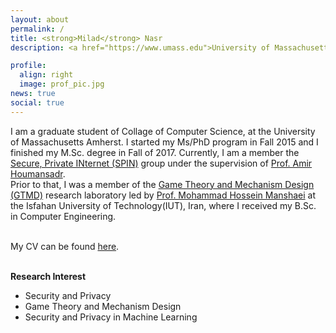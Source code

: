```yaml
---
layout: about
permalink: /
title: <strong>Milad</strong> Nasr
description: <a href="https://www.umass.edu">University of Massachusetts Amherst</a>.

profile:
  align: right
  image: prof_pic.jpg
news: true
social: true
---
```



I am a graduate student of <a target="_blank" href="http://www.cs.umass.edu" style="text-decoration:none">Collage of Computer Science</a>, at the <a target="_blank" href="http://www.umass.edu" style="text-decoration:none">University of Massachusetts Amherst</a>. I started my Ms/PhD program in Fall 2015 and I finished my M.Sc. degree in Fall of 2017. Currently, I am a member the <a href="https://people.cs.umass.edu/~amir/Research.html">Secure, Private INternet (SPIN)</a> group under the supervision of <a href="https://people.cs.umass.edu/~amir/"> Prof. Amir Houmansadr</a>.
<br>
Prior to that, I was a member of the <a href="http://gtmd.iut.ac.ir/"> Game Theory and Mechanism Design (GTMD)</a> research laboratory led by <a href="http://manshaei.org/">Prof. Mohammad Hossein Manshaei</a> at the Isfahan University of Technology(IUT), Iran, where I received my B.Sc. in Computer Engineering.
<br>
                    
<br>
My CV can be found <a href="cv.pdf"> here</a>.
<br><br>


<b>Research Interest</b>
<ul>
<li>Security and Privacy</li>
<li>Game Theory and Mechanism Design</li>

<li>Security and Privacy in Machine Learning</li>
</ul>

